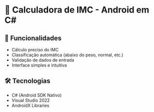# 📱 Calculadora de IMC - Android em C#  

## 🚀 Funcionalidades  
- Cálculo preciso do IMC  
- Classificação automática (abaixo do peso, normal, etc.)  
- Validação de dados de entrada  
- Interface simples e intuitiva  

## 🛠️ Tecnologias  
- C# (Android SDK Nativo)  
- Visual Studio 2022  
- AndroidX Libraries  

